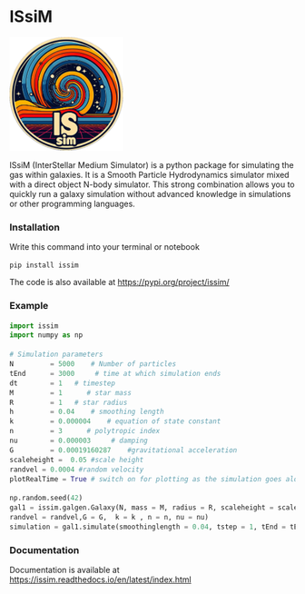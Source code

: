 # ISsiM

<img src="./docs/ISsiMlogo.png" width="200" height="200">

ISsiM (InterStellar Medium Simulator) is a python package for simulating the gas within galaxies. It is a Smooth Particle Hydrodynamics simulator mixed with a direct object N-body simulator. This strong combination allows you to quickly run a galaxy simulation without advanced knowledge in simulations or other programming languages. 

### Installation

Write this command into your terminal or notebook 

`pip install issim`

The code is also available at <https://pypi.org/project/issim/>

### Example 

```python 
import issim
import numpy as np

# Simulation parameters
N         = 5000    # Number of particles
tEnd      = 3000     # time at which simulation ends
dt        = 1   # timestep
M         = 1      # star mass
R         = 1   # star radius
h         = 0.04    # smoothing length
k         = 0.000004    # equation of state constant
n         = 3      # polytropic index
nu        = 0.000003     # damping
G         = 0.00019160287    #gravitational acceleration
scaleheight =  0.05 #scale height
randvel = 0.0004 #random velocity 
plotRealTime = True # switch on for plotting as the simulation goes along

np.random.seed(42)     
gal1 = issim.galgen.Galaxy(N, mass = M, radius = R, scaleheight = scaleheight,
randvel = randvel,G = G,  k = k , n = n, nu = nu)
simulation = gal1.simulate(smoothinglength = 0.04, tstep = 1, tEnd = tEnd)

```

### Documentation
Documentation is available at <https://issim.readthedocs.io/en/latest/index.html>
